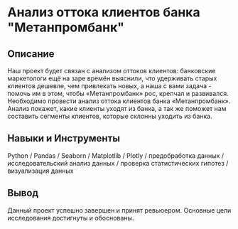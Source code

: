 # Анализ оттока клиентов банка "Метанпромбанк"
## Описание
Наш проект будет связан с анализом оттоков клиентов: банковские маркетологи ещё на заре времён выяснили, что удерживать старых клиентов дешевле, 
чем привлекать новых, а наша с вами задача - помочь им в этом, чтобы «Метанпромбанк» рос, крепчал и развивался. 
Необходимо провести анализ оттока клиентов банка «Метанпромбанк». 
Анализ покажет, какие клиенты уходят из банка, а так же поможет нам составить сегменты клиентов, которые склонны уходить из банка.
## Навыки и Инструменты
Python / Pandas / Seaborn / Matplotlib / Plotly / предобработка данных / исследовательский анализ данных / проверка статистических гипотез / визуализация данных
## Вывод
Данный проект успешно завершен и принят ревьюером. Основные цели исследования достигнуты и обоснованы.
